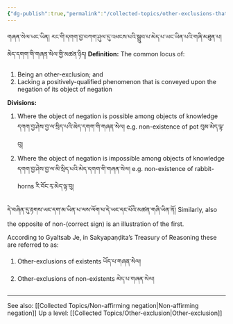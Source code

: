 ```yaml
---
{"dg-publish":true,"permalink":"/collected-topics/other-exclusions-that-are-non-affirming-negations/"}
---
```


གཞན་སེལ་ཡང་ཡིན། རང་གི་དགག་བྱ་བཀག་ཤུལ་དུ་འཕངས་པའི་སྒྲུབ་པ་མེད་པ་ཡང་ཡིན་པའི་གཞི་མཐུན་པ། མེད་དགག་གི་གཞན་སེལ་གྱི་མཚན་ཉིད།
**Definition:** The common locus of:
1. Being an other-exclusion; and
2. Lacking a positively-qualified phenomenon that is conveyed upon the negation of its object of negation

**Divisions:**
1. Where the object of negation is possible among objects of knowledge 
   དགག་བྱ་ཤེས་བྱ་ལ་སྲིད་པའི་མེད་དགག་གི་གཞན་སེལ།
   e.g. non-existence of pot བུམ་མེད་ལྟ་བུ།
2. Where the object of negation is impossible among objects of knowledge
   དགག་བྱ་ཤེས་བྱ་ལ་མི་སྲིད་པའི་མེད་དགག་གི་གཞན་སེལ།
   e.g. non-existence of rabbit-horns རི་བོང་རྭ་མེད་ལྟ་བུ།

 དེ་བཞིན་དུ་རྟགས་ཡང་དག་མ་ཡིན་པ་ལས་ལོག་པ་དེ་ཡང་དང་པོའི་མཚན་གཞི་ཡིན་ནོ།
 Similarly, also the opposite of non-(correct sign) is an illustration of the first.

According to Gyaltsab Je, in Sakyapaṇḍita’s Treasury of Reasoning these are referred to as:
1. Other-exclusions of existents ཡོད་པ་གཞན་སེལ།
2. Other-exclusions of non-existents མེད་པ་གཞན་སེལ།

---
See also: [[Collected Topics/Non-affirming negation\|Non-affirming negation]]
Up a level: [[Collected Topics/Other-exclusion\|Other-exclusion]]